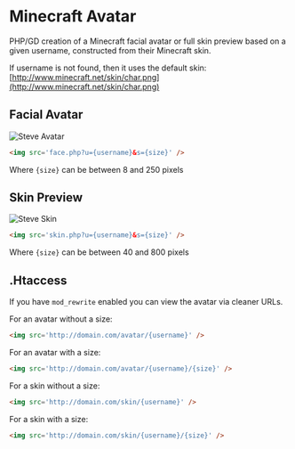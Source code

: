 # Minecraft Avatar

PHP/GD creation of a Minecraft facial avatar or full skin preview based on a given username, constructed from their Minecraft skin.

If username is not found, then it uses the default skin: [http://www.minecraft.net/skin/char.png](http://www.minecraft.net/skin/char.png)

## Facial Avatar

<img src='http://jamiebicknell.github.io/Minecraft-Avatar/1379352360571.png' alt='Steve Avatar' />

```html
<img src='face.php?u={username}&s={size}' />
```
   
Where `{size}` can be between 8 and 250 pixels

## Skin Preview

<img src='http://jamiebicknell.github.io/Minecraft-Avatar/1379352360572.png' alt='Steve Skin' />

```html
<img src='skin.php?u={username}&s={size}' />
```
   
Where `{size}` can be between 40 and 800 pixels

## .Htaccess

If you have `mod_rewrite` enabled you can view the avatar via cleaner URLs.

For an avatar without a size:

```html
<img src='http://domain.com/avatar/{username}' />
```

For an avatar with a size:

```html
<img src='http://domain.com/avatar/{username}/{size}' />
```

For a skin without a size:

```html
<img src='http://domain.com/skin/{username}' />
```
    
For a skin with a size:

```html
<img src='http://domain.com/skin/{username}/{size}' />
```